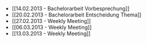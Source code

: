* [[14.02.2013 - Bachelorarbeit Vorbesprechung]]
* [[20.02.2013 - Bachelorarbeit Entscheidung Thema]]
* [[27.02.2013 - Weekly Meeting]]
* [[06.03.2013 - Weekly Meeting]]
* [[13.03.2013 - Weekly Meeting]]
